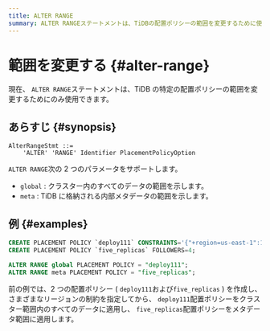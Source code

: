 ```yaml
---
title: ALTER RANGE
summary: ALTER RANGEステートメントは、TiDBの配置ポリシーの範囲を変更するために使用されます。`ALTER RANGE`は`global`と`meta`の2つのパラメータをサポートし、それぞれクラスター内のすべてのデータの範囲とTiDBに格納される内部メタデータの範囲を示します。例えば、配置ポリシーを作成し、それらを特定の範囲に適用することができます。
---
```


# 範囲を変更する {#alter-range}

現在、 `ALTER RANGE`ステートメントは、TiDB の特定の配置ポリシーの範囲を変更するためにのみ使用できます。

## あらすじ {#synopsis}

```ebnf+diagram
AlterRangeStmt ::=
    'ALTER' 'RANGE' Identifier PlacementPolicyOption
```

`ALTER RANGE`次の 2 つのパラメータをサポートします。

-   `global` : クラスター内のすべてのデータの範囲を示します。
-   `meta` : TiDB に格納される内部メタデータの範囲を示します。

## 例 {#examples}

```sql
CREATE PLACEMENT POLICY `deploy111` CONSTRAINTS='{"+region=us-east-1":1, "+region=us-east-2": 1, "+region=us-west-1": 1}';
CREATE PLACEMENT POLICY `five_replicas` FOLLOWERS=4;

ALTER RANGE global PLACEMENT POLICY = "deploy111";
ALTER RANGE meta PLACEMENT POLICY = "five_replicas";
```

前の例では、2 つの配置ポリシー ( `deploy111`および`five_replicas` ) を作成し、さまざまなリージョンの制約を指定してから、 `deploy111`配置ポリシーをクラスター範囲内のすべてのデータに適用し、 `five_replicas`配置ポリシーをメタデータ範囲に適用します。
